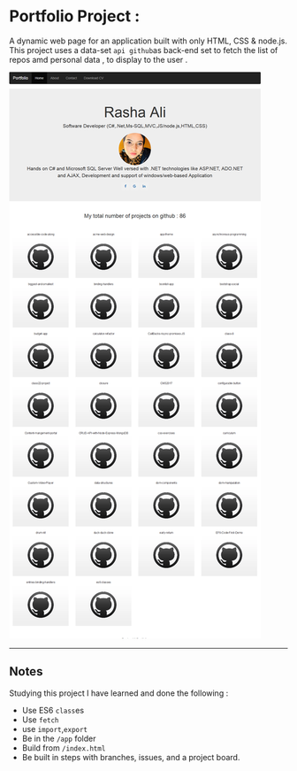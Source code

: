 # Portfolio Project :

A dynamic web page for an application built with only HTML, CSS & node.js. This project uses a data-set `api github`as back-end set to fetch the list of repos amd personal data , to display to the user .

[![potofolio Project screen shot](./assets/screen-shot.png)](https://rashaali84.github.io/index.html)

---

## Notes

Studying this project I have learned and done the following :

- Use ES6 `class`es
- Use `fetch`
- use `import`,`export`
- Be in the `/app` folder
- Build from `/index.html`
- Be built in steps with branches, issues, and a project board.
